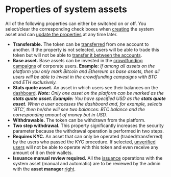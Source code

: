 # Properties of system assets

All of the following properties can either be switched on or off. You select/clear the corresponding check boxes when [creating](system-asset-creation.md) the system asset and can [update the properties](system-asset-properties-update.md) at any time later.

* **Transferable.** The token can be [transferred](../../user-guide/wallet/transfer-tokens-between-the-accounts.md) from one account to another. If the property is not selected, users will be able to trade this token but will not be able to [transfer it between the accounts](../../user-guide/wallet/transfer-tokens-between-the-accounts.md).
* **Base asset.** Base assets can be invested in the [crowdfunding campaigns](../../user-guide/crowdfunding-campaigns/overview.md) of corporate users. **Example**: _If among all assets on the platform you only mark Bitcoin and Ethereum as base assets, then all users will be able to invest in the crowdfunding campaigns with BTC and ETH exclusively._
* **Stats quote asset.** An asset in which users see their balances on the [dashboard](../../user-guide/wallet/dashboard.md). _**Note:** Only one asset on the platform can be marked as the **stats quote asset. Example:** You have specified USD as the **stats quote asset**. When a user accesses the dashboard and, for example, selects ‘BTC’, then he/she will see two balances: BTC balance and the corresponding amount of money but in USD._
* **Withdrawable.** The token can be withdrawn from the platform.
* **Two step withdrawal.** This property significantly increases the security parameter because the withdrawal operation is performed in two steps.
* **Requires KYC.** An asset that can only be operated \(traded/transferred\) by the users who passed the KYC procedure. If selected, [unverified users](../../user-guide/types-of-accounts/unverified-account.md) will not be able to operate with this token and even receive any amount of it on their wallets.
* **Issuance manual review required.** All the [issuance](system-asset-issuance.md) operations with the system asset \(manual and automatic\) are to be reviewed by the admin with the **asset manager** [right](../admin-account-management/rights-of-admins-on-the-platform.md).

